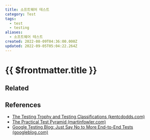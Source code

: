 ```yaml
---
title: 소프트웨어 테스트
category: Test
tags:
  - test
  - testing
aliases:
  - 소프트웨어 테스트
created: 2022-08-09T04:36:00.000Z
updated: 2022-09-05T05:04:22.264Z
---
```


# {{ $frontmatter.title }}

## Related

## References

- [The Testing Trophy and Testing Classifications (kentcdodds.com)](https://kentcdodds.com/blog/write-tests)
- [The Practical Test Pyramid (martinfowler.com)](https://martinfowler.com/articles/practical-test-pyramid.html)
- [Google Testing Blog: Just Say No to More End-to-End Tests (googleblog.com)](https://testing.googleblog.com/2015/04/just-say-no-to-more-end-to-end-tests.html)
